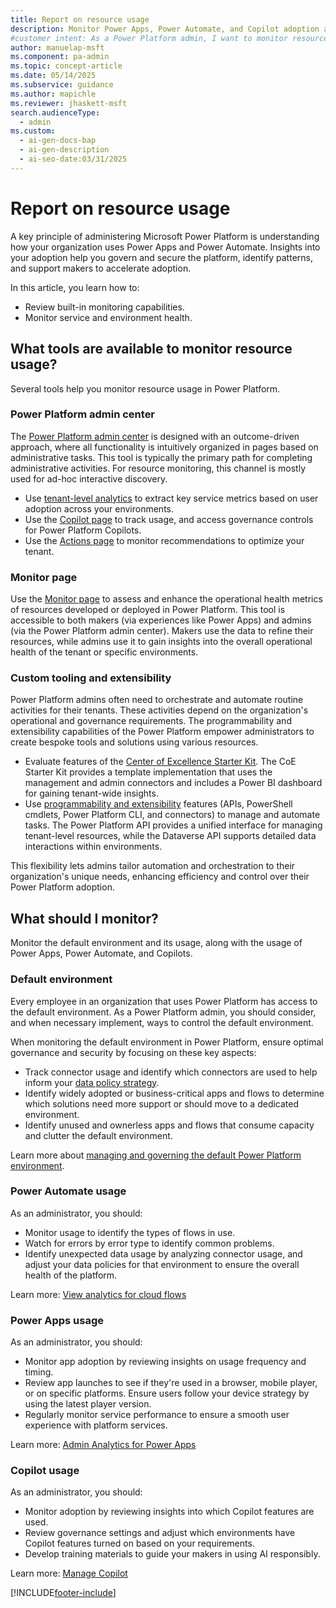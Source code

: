```yaml
---
title: Report on resource usage
description: Monitor Power Apps, Power Automate, and Copilot adoption and performance with tools and strategies to ensure governance and security.
#customer intent: As a Power Platform admin, I want to monitor resource usage so that I can ensure governance and security.
author: manuelap-msft
ms.component: pa-admin
ms.topic: concept-article
ms.date: 05/14/2025
ms.subservice: guidance
ms.author: mapichle
ms.reviewer: jhaskett-msft
search.audienceType:
  - admin
ms.custom:
  - ai-gen-docs-bap
  - ai-gen-description
  - ai-seo-date:03/31/2025
---
```


# Report on resource usage

A key principle of administering Microsoft Power Platform is understanding how your organization uses Power Apps and Power Automate. Insights into your adoption help you govern and secure the platform, identify patterns, and support makers to accelerate adoption.  

In this article, you learn how to:

- Review built-in monitoring capabilities.
- Monitor service and environment health.

## What tools are available to monitor resource usage?

Several tools help you monitor resource usage in Power Platform.

### Power Platform admin center

The [Power Platform admin center](/power-platform/admin/new-admin-center) is designed with an outcome-driven approach, where all functionality is intuitively organized in pages based on administrative tasks. This tool is typically the primary path for completing administrative activities. For resource monitoring, this channel is mostly used for ad-hoc interactive discovery.

- Use [tenant-level analytics](/power-platform/admin/tenant-level-analytics) to extract key service metrics based on user adoption across your environments.
- Use the [Copilot page](/power-platform/admin/copilot/copilot-hub) to track usage, and access governance controls for Power Platform Copilots.
- Use the [Actions page](/power-platform/admin/power-platform-advisor) to monitor recommendations to optimize your tenant.

### Monitor page

Use the [Monitor page](/power-platform/admin/monitoring/monitoring-overview) to assess and enhance the operational health metrics of resources developed or deployed in Power Platform. This tool is accessible to both makers (via experiences like Power Apps) and admins (via the Power Platform admin center). Makers use the data to refine their resources, while admins use it to gain insights into the overall operational health of the tenant or specific environments. 

### Custom tooling and extensibility

Power Platform admins often need to orchestrate and automate routine activities for their tenants. These activities depend on the organization's operational and governance requirements. The programmability and extensibility capabilities of the Power Platform empower administrators to create bespoke tools and solutions using various resources.

- Evaluate features of the [Center of Excellence Starter Kit](../coe/starter-kit.md). The CoE Starter Kit provides a template implementation that uses the management and admin connectors and includes a Power BI dashboard for gaining tenant-wide insights.
- Use [programmability and extensibility](/power-platform/admin/programmability-extensibility-overview) features (APIs, PowerShell cmdlets, Power Platform CLI, and connectors) to manage and automate tasks. The Power Platform API provides a unified interface for managing tenant-level resources, while the Dataverse API supports detailed data interactions within environments.

This flexibility lets admins tailor automation and orchestration to their organization's unique needs, enhancing efficiency and control over their Power Platform adoption.

## What should I monitor?

Monitor the default environment and its usage, along with the usage of Power Apps, Power Automate, and Copilots.

### Default environment

Every employee in an organization that uses Power Platform has access to the default environment. As a Power Platform admin, you should consider, and when necessary implement, ways to control the default environment.

When monitoring the default environment in Power Platform, ensure optimal governance and security by focusing on these key aspects:

- Track connector usage and identify which connectors are used to help inform your [data policy strategy](dlp-strategy.md).  
- Identify widely adopted or business-critical apps and flows to determine which solutions need more support or should move to a dedicated environment.
- Identify unused and ownerless apps and flows that consume capacity and clutter the default environment.

Learn more about [managing and governing the default Power Platform environment](manage-default-environment.md).

### Power Automate usage

As an administrator, you should:

- Monitor usage to identify the types of flows in use.
- Watch for errors by error type to identify common problems.
- Identify unexpected data usage by analyzing connector usage, and adjust your data policies for that environment to ensure the overall health of the platform.

Learn more: [View analytics for cloud flows](../../admin/analytics-flow.md)

### Power Apps usage

As an administrator, you should:

- Monitor app adoption by reviewing insights on usage frequency and timing.
- Review app launches to see if they're used in a browser, mobile player, or on specific platforms. Ensure users follow your device strategy by using the latest player version.  
- Regularly monitor service performance to ensure a smooth user experience with platform services.  

Learn more: [Admin Analytics for Power Apps](../../admin/analytics-powerapps.md)

### Copilot usage

As an administrator, you should:

- Monitor adoption by reviewing insights into which Copilot features are used.  
- Review governance settings and adjust which environments have Copilot features turned on based on your requirements.
- Develop training materials to guide your makers in using AI responsibly.  

Learn more: [Manage Copilot](/power-platform/admin/copilot/copilot-hub)

[!INCLUDE[footer-include](../../includes/footer-banner.md)]
